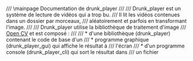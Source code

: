/// \mainpage Documentation de drunk_player
///
/// Drunk_player est un système de lecture de vidéos qui a trop bu.
/// Il lit les vidéos contenues dans un dossier par morceaux,
/// aléatoirement et parfois en transformant l'image.
///
/// Drunk_player utilise la bibliothèque de traitement d'image 
/// [Open CV](https://opencv.org/) et est composé :
///
/// * d'une bibliothèque (drunk_player) contenant le code de base d'un
/// * programme graphique (drunk_player_gui) qui affiche le résultat à
/// l'écran
/// * d'un programme console (drunk_player_cli) qui sort le résultat dans
/// un fichier